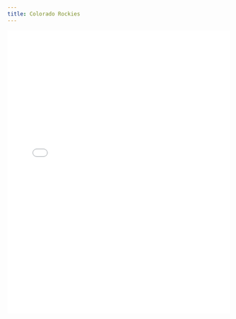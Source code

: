 ```yaml
---
title: Colorado Rockies
---
```


<iframe id="igraph" scrolling="no" style="border:none;" seamless="seamless" src="/plots/MLB/COL.html" height="640" width="100%"></iframe>